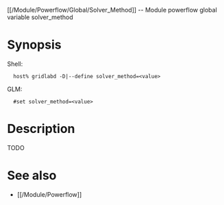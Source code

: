 [[/Module/Powerflow/Global/Solver_Method]] -- Module powerflow global variable solver_method

# Synopsis
Shell:
~~~
  host% gridlabd -D|--define solver_method=<value>
~~~
GLM:
~~~
  #set solver_method=<value>
~~~

# Description

TODO

# See also
* [[/Module/Powerflow]]
